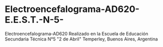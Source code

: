 # Electroencefalograma-AD620-E.E.S.T.-N-5-
Electroencefalograma-AD620 Realizado en la Escuela de Educación Secundaria Técnica N°5 "2 de Abril" Temperley, Buenos Aires, Argentina
